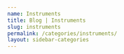 ```yaml
---
name: Instruments
title: Blog | Instruments
slug: instruments
permalink: /categories/instruments/
layout: sidebar-categories
---
```

